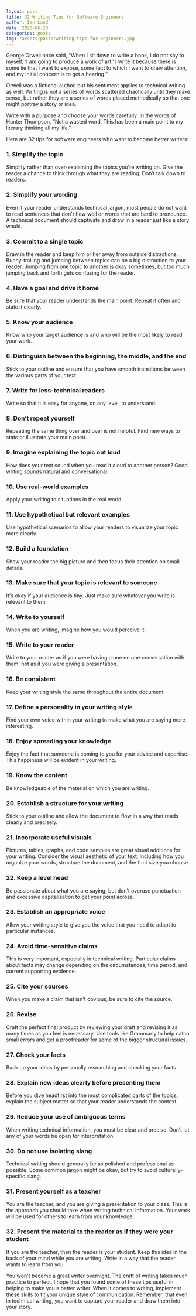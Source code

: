 ```yaml
---
layout: post
title: 32 Writing Tips for Software Engineers
author: Ian Lund
date: 2020-06-28
categories: posts
img: /assets/posts/writing-tips-for-engineers.jpg
---
```


George Orwell once said, “When I sit down to write a book, I do not say to myself, ‘I am going to produce a work of art.’ I write it because there is some lie that I want to expose, some fact to which I want to draw attention, and my initial concern is to get a hearing.”

Orwell was a fictional author, but his sentiment applies to technical writing as well. Writing is not a series of words scattered chaotically until they make sense, but rather they are a series of words placed methodically so that one might portray a story or idea.

Write with a purpose and choose your words carefully. In the words of Hunter Thompson, “Not a wasted word. This has been a main point to my literary thinking all my life.”

Here are 32 tips for software engineers who want to become better writers:

### 1. Simplify the topic
Simplify rather than over-explaining the topics you're writing on. Give the reader a chance to think through what they are reading. Don’t talk down to readers.

### 2. Simplify your wording
Even if your reader understands technical jargon, most people do not want to read sentences that don't flow well or words that are hard to pronounce. A technical document should captivate and draw in a reader just like a story would.

### 3. Commit to a single topic
Draw in the reader and keep him or her away from outside distractions. Bunny-trailing and jumping between topics can be a big distraction to your reader. Jumping from one topic to another is okay sometimes, but too much jumping back and forth gets confusing for the reader.

### 4. Have a goal and drive it home
Be sure that your reader understands the main point. Repeat it often and state it clearly.

### 5. Know your audience
Know who your target audience is and who will be the most likely to read your work.

### 6. Distinguish between the beginning, the middle, and the end
Stick to your outline and ensure that you have smooth transitions between the various parts of your text.

### 7. Write for less-technical readers
Write so that it is easy for anyone, on any level, to understand.

### 8. Don’t repeat yourself 
Repeating the same thing over and over is not helpful. Find new ways to state or illustrate your main point.

### 9. Imagine explaining the topic out loud
How does your text sound when you read it aloud to another person? Good writing sounds natural and conversational.

### 10. Use real-world examples
Apply your writing to situations in the real world.

### 11. Use hypothetical but relevant examples
Use hypothetical scenarios to allow your readers to visualize your topic more clearly.

### 12. Build a foundation
Show your reader the big picture and then focus their attention on small details.

### 13. Make sure that your topic is relevant to someone
It's okay if your audience is tiny. Just make sure whatever you write is relevant to them.

### 14. Write to yourself
When you are writing, imagine how you would perceive it.

### 15. Write to your reader
Write to your reader as if you were having a one on one conversation with them, not as if you were giving a presentation.

### 16. Be consistent
Keep your writing style the same throughout the entire document.

### 17. Define a personality in your writing style
Find your own voice within your writing to make what you are saying more interesting.

### 18. Enjoy spreading your knowledge
Enjoy the fact that someone is coming to you for your advice and expertise. This happiness will be evident in your writing.

### 19. Know the content
Be knowledgeable of the material on which you are writing.

### 20. Establish a structure for your writing
Stick to your outline and allow the document to flow in a way that reads clearly and precisely.

### 21. Incorporate useful visuals
Pictures, tables, graphs, and code samples are great visual additions for your writing. Consider the visual aesthetic of your text, including how you organize your words, structure the document, and the font size you choose.

### 22. Keep a level head
Be passionate about what you are saying, but don’t overuse punctuation and excessive capitalization to get your point across.

### 23. Establish an appropriate voice
Allow your writing style to give you the voice that you need to adapt to particular instances.

### 24. Avoid time-sensitive claims
This is very important, especially in technical writing. Particular claims about facts may change depending on the circumstances, time period, and current supporting evidence.

### 25. Cite your sources
When you make a claim that isn't obvious, be sure to cite the source.

### 26. Revise
Craft the perfect final product by reviewing your draft and revising it as many times as you feel is necessary. Use tools like Grammarly to help catch small errors and get a proofreader for some of the bigger structural issues.

### 27. Check your facts
Back up your ideas by personally researching and checking your facts.

### 28. Explain new ideas clearly before presenting them
Before you dive headfirst into the most complicated parts of the topics, explain the subject matter so that your reader understands the context.

### 29. Reduce your use of ambiguous terms
When writing technical information, you must be clear and precise. Don’t let any of your words be open for interpretation.

### 30. Do not use isolating slang
Technical writing should generally be as polished and professional as possible. Some common jargon might be okay, but try to avoid culturally-specific slang.

### 31. Present yourself as a teacher
You are the teacher, and you are giving a presentation to your class. This is the approach you should take when writing technical information. Your work will be used for others to learn from your knowledge.

### 32. Present the material to the reader as if they were your student
If you are the teacher, then the reader is your student. Keep this idea in the back of your mind while you are writing. Write in a way that the reader wants to learn from you.

You won't become a great writer overnight. The craft of writing takes much practice to perfect. I hope that you found some of these tips useful in helping to make you a better writer. When it comes to writing, implement these skills to fit your unique style of communication. Remember, that even in technical writing, you want to capture your reader and draw them into your story.
